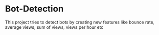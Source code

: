 # Bot-Detection

This project tries to detect bots by creating new features like bounce rate, average views, sum of views, views per hour etc 
